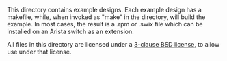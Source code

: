 This directory contains example designs. Each example design has a makefile,
while, when invoked as "make" in the directory, will build the example. In
most cases, the result is a .rpm or .swix file which can be installed on
an Arista switch as an extension.

All files in this directory are licensed under a [3-clause BSD license](./LICENSE.md), to allow
use under that license. 

